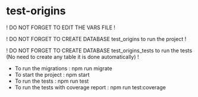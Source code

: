 # test-origins

! DO NOT FORGET TO EDIT THE VARS FILE !

! DO NOT FORGET TO CREATE DATABASE test_origins to run the project !

! DO NOT FORGET TO CREATE DATABASE test_origins_tests to run the tests (No need to create any table it is done automatically) !

- To run the migrations : npm run migrate
- To start the project : npm start
- To run the tests : npm run test 
- To run the tests with coverage report : npm run test:coverage
